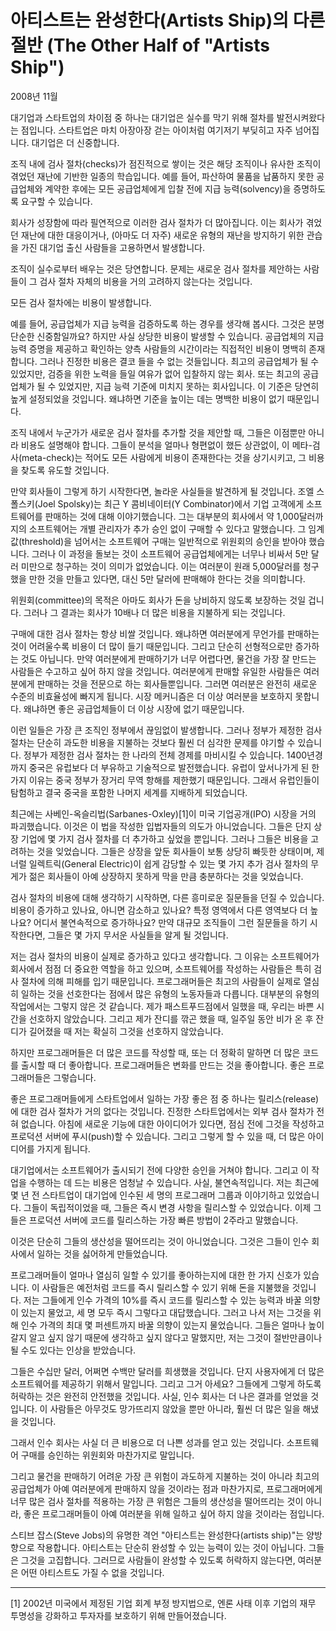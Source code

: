 # 아티스트는 완성한다(Artists Ship)의 다른 절반 (The Other Half of "Artists Ship")

2008년 11월

대기업과 스타트업의 차이점 중 하나는 대기업은 실수를 막기 위해 절차를 발전시켜왔다는 점입니다. 스타트업은 마치 아장아장 걷는 아이처럼 여기저기 부딪히고 자주 넘어집니다. 대기업은 더 신중합니다.

조직 내에 검사 절차(checks)가 점진적으로 쌓이는 것은 해당 조직이나 유사한 조직이 겪었던 재난에 기반한 일종의 학습입니다. 예를 들어, 파산하여 물품을 납품하지 못한 공급업체와 계약한 후에는 모든 공급업체에게 입찰 전에 지급 능력(solvency)을 증명하도록 요구할 수 있습니다.

회사가 성장함에 따라 필연적으로 이러한 검사 절차가 더 많아집니다. 이는 회사가 겪었던 재난에 대한 대응이거나, (아마도 더 자주) 새로운 유형의 재난을 방지하기 위한 관습을 가진 대기업 출신 사람들을 고용하면서 발생합니다.

조직이 실수로부터 배우는 것은 당연합니다. 문제는 새로운 검사 절차를 제안하는 사람들이 그 검사 절차 자체의 비용을 거의 고려하지 않는다는 것입니다.

모든 검사 절차에는 비용이 발생합니다.

예를 들어, 공급업체가 지급 능력을 검증하도록 하는 경우를 생각해 봅시다. 그것은 분명 단순한 신중함일까요? 하지만 사실 상당한 비용이 발생할 수 있습니다. 공급업체의 지급 능력 증명을 제공하고 확인하는 양측 사람들의 시간이라는 직접적인 비용이 명백히 존재합니다. 그러나 진정한 비용은 결코 들을 수 없는 것들입니다. 최고의 공급업체가 될 수 있었지만, 검증을 위한 노력을 들일 여유가 없어 입찰하지 않는 회사. 또는 최고의 공급업체가 될 수 있었지만, 지급 능력 기준에 미치지 못하는 회사입니다. 이 기준은 당연히 높게 설정되었을 것입니다. 왜냐하면 기준을 높이는 데는 명백한 비용이 없기 때문입니다.

조직 내에서 누군가가 새로운 검사 절차를 추가할 것을 제안할 때, 그들은 이점뿐만 아니라 비용도 설명해야 합니다. 그들이 분석을 얼마나 형편없이 했든 상관없이, 이 메타-검사(meta-check)는 적어도 모든 사람에게 비용이 존재한다는 것을 상기시키고, 그 비용을 찾도록 유도할 것입니다.

만약 회사들이 그렇게 하기 시작한다면, 놀라운 사실들을 발견하게 될 것입니다. 조엘 스폴스키(Joel Spolsky)는 최근 Y 콤비네이터(Y Combinator)에서 기업 고객에게 소프트웨어를 판매하는 것에 대해 이야기했습니다. 그는 대부분의 회사에서 약 1,000달러까지의 소프트웨어는 개별 관리자가 추가 승인 없이 구매할 수 있다고 말했습니다. 그 임계값(threshold)을 넘어서는 소프트웨어 구매는 일반적으로 위원회의 승인을 받아야 했습니다. 그러나 이 과정을 돌보는 것이 소프트웨어 공급업체에게는 너무나 비싸서 5만 달러 미만으로 청구하는 것이 의미가 없었습니다. 이는 여러분이 원래 5,000달러를 청구했을 만한 것을 만들고 있다면, 대신 5만 달러에 판매해야 한다는 것을 의미합니다.

위원회(committee)의 목적은 아마도 회사가 돈을 낭비하지 않도록 보장하는 것일 겁니다. 그러나 그 결과는 회사가 10배나 더 많은 비용을 지불하게 되는 것입니다.

구매에 대한 검사 절차는 항상 비쌀 것입니다. 왜냐하면 여러분에게 무언가를 판매하는 것이 어려울수록 비용이 더 많이 들기 때문입니다. 그리고 단순히 선형적으로만 증가하는 것도 아닙니다. 만약 여러분에게 판매하기가 너무 어렵다면, 물건을 가장 잘 만드는 사람들은 수고하고 싶어 하지 않을 것입니다. 여러분에게 판매할 유일한 사람들은 여러분에게 판매하는 것을 전문으로 하는 회사들뿐입니다. 그러면 여러분은 완전히 새로운 수준의 비효율성에 빠지게 됩니다. 시장 메커니즘은 더 이상 여러분을 보호하지 못합니다. 왜냐하면 좋은 공급업체들이 더 이상 시장에 없기 때문입니다.

이런 일들은 가장 큰 조직인 정부에서 끊임없이 발생합니다. 그러나 정부가 제정한 검사 절차는 단순히 과도한 비용을 지불하는 것보다 훨씬 더 심각한 문제를 야기할 수 있습니다. 정부가 제정한 검사 절차는 한 나라의 전체 경제를 마비시킬 수 있습니다. 1400년경까지 중국은 유럽보다 더 부유하고 기술적으로 발전했습니다. 유럽이 앞서나가게 된 한 가지 이유는 중국 정부가 장거리 무역 항해를 제한했기 때문입니다. 그래서 유럽인들이 탐험하고 결국 중국을 포함한 나머지 세계를 지배하게 되었습니다.

최근에는 사베인-옥슬리법(Sarbanes-Oxley)[1]이 미국 기업공개(IPO) 시장을 거의 파괴했습니다. 이것은 이 법을 작성한 입법자들의 의도가 아니었습니다. 그들은 단지 상장 기업에 몇 가지 검사 절차를 더 추가하고 싶었을 뿐입니다. 그러나 그들은 비용을 고려하는 것을 잊었습니다. 그들은 상장을 앞둔 회사들이 보통 상당히 빠듯한 상태이며, 제너럴 일렉트릭(General Electric)이 쉽게 감당할 수 있는 몇 가지 추가 검사 절차의 무게가 젊은 회사들이 아예 상장하지 못하게 막을 만큼 충분하다는 것을 잊었습니다.

검사 절차의 비용에 대해 생각하기 시작하면, 다른 흥미로운 질문들을 던질 수 있습니다. 비용이 증가하고 있나요, 아니면 감소하고 있나요? 특정 영역에서 다른 영역보다 더 높나요? 어디서 불연속적으로 증가하나요? 만약 대규모 조직들이 그런 질문들을 하기 시작한다면, 그들은 몇 가지 무서운 사실들을 알게 될 것입니다.

저는 검사 절차의 비용이 실제로 증가하고 있다고 생각합니다. 그 이유는 소프트웨어가 회사에서 점점 더 중요한 역할을 하고 있으며, 소프트웨어를 작성하는 사람들은 특히 검사 절차에 의해 피해를 입기 때문입니다. 프로그래머들은 최고의 사람들이 실제로 열심히 일하는 것을 선호한다는 점에서 많은 유형의 노동자들과 다릅니다. 대부분의 유형의 작업에서는 그렇지 않은 것 같습니다. 제가 패스트푸드점에서 일했을 때, 우리는 바쁜 시간을 선호하지 않았습니다. 그리고 제가 잔디를 깎곤 했을 때, 일주일 동안 비가 온 후 잔디가 길어졌을 때 저는 확실히 그것을 선호하지 않았습니다.

하지만 프로그래머들은 더 많은 코드를 작성할 때, 또는 더 정확히 말하면 더 많은 코드를 출시할 때 더 좋아합니다. 프로그래머들은 변화를 만드는 것을 좋아합니다. 좋은 프로그래머들은 그렇습니다.

좋은 프로그래머들에게 스타트업에서 일하는 가장 좋은 점 중 하나는 릴리스(release)에 대한 검사 절차가 거의 없다는 것입니다. 진정한 스타트업에서는 외부 검사 절차가 전혀 없습니다. 아침에 새로운 기능에 대한 아이디어가 있다면, 점심 전에 그것을 작성하고 프로덕션 서버에 푸시(push)할 수 있습니다. 그리고 그렇게 할 수 있을 때, 더 많은 아이디어를 가지게 됩니다.

대기업에서는 소프트웨어가 출시되기 전에 다양한 승인을 거쳐야 합니다. 그리고 이 작업을 수행하는 데 드는 비용은 엄청날 수 있습니다. 사실, 불연속적입니다. 저는 최근에 몇 년 전 스타트업이 대기업에 인수된 세 명의 프로그래머 그룹과 이야기하고 있었습니다. 그들이 독립적이었을 때, 그들은 즉시 변경 사항을 릴리스할 수 있었습니다. 이제 그들은 프로덕션 서버에 코드를 릴리스하는 가장 빠른 방법이 2주라고 말했습니다.

이것은 단순히 그들의 생산성을 떨어뜨리는 것이 아니었습니다. 그것은 그들이 인수 회사에서 일하는 것을 싫어하게 만들었습니다.

프로그래머들이 얼마나 열심히 일할 수 있기를 좋아하는지에 대한 한 가지 신호가 있습니다. 이 사람들은 예전처럼 코드를 즉시 릴리스할 수 있기 위해 돈을 지불했을 것입니다. 저는 그들에게 인수 가격의 10%를 즉시 코드를 릴리스할 수 있는 능력과 바꿀 의향이 있는지 물었고, 세 명 모두 즉시 그렇다고 대답했습니다. 그러고 나서 저는 그것을 위해 인수 가격의 최대 몇 퍼센트까지 바꿀 의향이 있는지 물었습니다. 그들은 얼마나 높이 갈지 알고 싶지 않기 때문에 생각하고 싶지 않다고 말했지만, 저는 그것이 절반만큼이나 될 수도 있다는 인상을 받았습니다.

그들은 수십만 달러, 어쩌면 수백만 달러를 희생했을 것입니다. 단지 사용자에게 더 많은 소프트웨어를 제공하기 위해서 말입니다. 그리고 그거 아세요? 그들에게 그렇게 하도록 허락하는 것은 완전히 안전했을 것입니다. 사실, 인수 회사는 더 나은 결과를 얻었을 것입니다. 이 사람들은 아무것도 망가뜨리지 않았을 뿐만 아니라, 훨씬 더 많은 일을 해냈을 것입니다.

그래서 인수 회사는 사실 더 큰 비용으로 더 나쁜 성과를 얻고 있는 것입니다. 소프트웨어 구매를 승인하는 위원회와 마찬가지로 말입니다.

그리고 물건을 판매하기 어려운 가장 큰 위험이 과도하게 지불하는 것이 아니라 최고의 공급업체가 아예 여러분에게 판매하지 않을 것이라는 점과 마찬가지로, 프로그래머에게 너무 많은 검사 절차를 적용하는 가장 큰 위험은 그들의 생산성을 떨어뜨리는 것이 아니라, 좋은 프로그래머들이 아예 여러분을 위해 일하고 싶어 하지 않을 것이라는 점입니다.

스티브 잡스(Steve Jobs)의 유명한 격언 "아티스트는 완성한다(artists ship)"는 양방향으로 작용합니다. 아티스트는 단순히 완성할 수 있는 능력이 있는 것이 아닙니다. 그들은 그것을 고집합니다. 그러므로 사람들이 완성할 수 있도록 허락하지 않는다면, 여러분은 어떤 아티스트도 가질 수 없을 것입니다.

---
[1] 2002년 미국에서 제정된 기업 회계 부정 방지법으로, 엔론 사태 이후 기업의 재무 투명성을 강화하고 투자자를 보호하기 위해 만들어졌습니다.